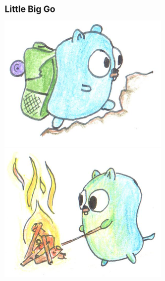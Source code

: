 # Little Big Go

![Little Big Go compiler adventure.](images/hiking.png "Graphics by https://github.com/egonelbre/gophers")
![Little Big Go compiler adventure.](images/poking-fire.png "Graphics by https://github.com/egonelbre/gophers")

